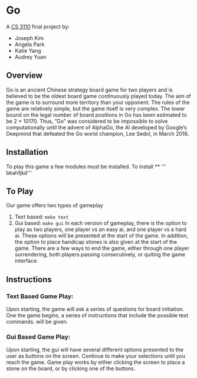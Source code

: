 # Go

A [CS 3110](http://www.cs.cornell.edu/courses/cs3110/2018sp/) final project by:
* Joseph Kim 
* Angela Park
* Katie Yang
* Audrey Yuan 

## Overview
Go is an ancient Chinese strategy board game for two players and is believed to be the oldest board game continuously played today. The aim of the game is to surround more territory than your opponent. The rules of the game are relatively simple, but the game itself is very complex. The lower bound on the legal number of board positions in Go has been estimated to be 2 × 10170. Thus, ”Go” was considered to be impossible to solve computationally until the advent of AlphaGo, the AI developed by Google’s Deepmind that defeated the Go world champion, Lee Sedol, in March 2016. 

## Installation
To play this game a few modules must be installed.  To install ** 
'''
bkahfjkd'''


## To Play 
Our game offers two types of gameplay
1. Text based: `make text`
2. Gui based: `make gui` 
In each version of gameplay, there is the option to play as two players, one player vs an easy ai, and one player vs a hard ai.  These options will be presented at the start of the game.  In addition, the option to place handicap stones is also given at the start of the game.  There are a few ways to end the game, either through one player surrendering, both players passing consecutively, or quiting the game interface. 


## Instructions
### Text Based Game Play:
Upon starting, the game will ask a series of questions for board initiation.  One the game begins, a series of instructions that include the possible text commands. will be given.
### Gui Based Game Play:
Upon starting, the gui will have several different options presented to the user as buttons on the screen.  Continue to make your selections until you reach the game.  Game play works by either clicking the screen to place a stone on the board, or by clicking one of the buttons. 










